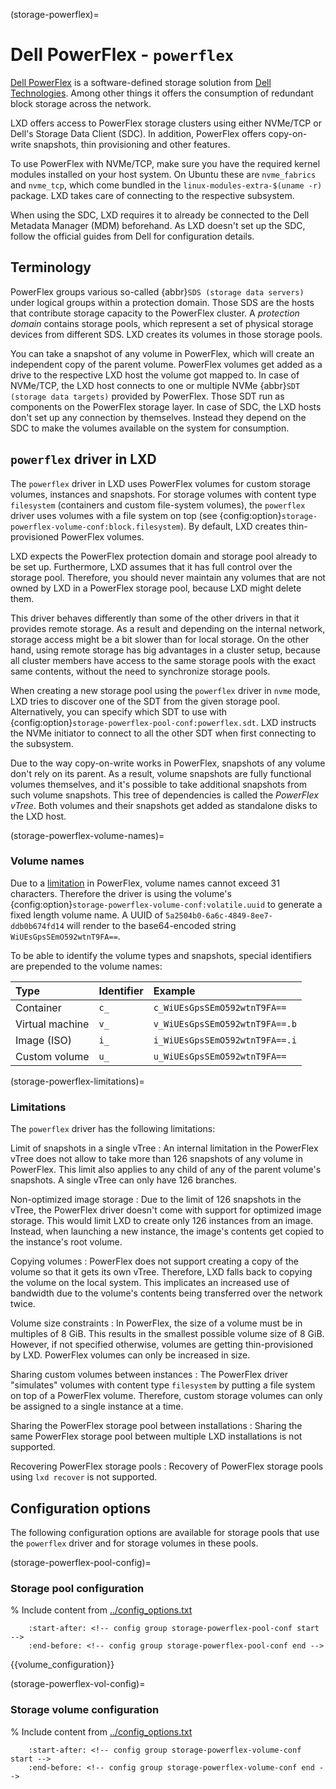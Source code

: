 (storage-powerflex)=
# Dell PowerFlex - `powerflex`

[Dell PowerFlex](https://www.dell.com/en-us/shop/powerflex/sf/powerflex) is a software-defined storage solution from [Dell Technologies](https://www.dell.com/). Among other things it offers the consumption of redundant block storage across the network.

LXD offers access to PowerFlex storage clusters using either NVMe/TCP or Dell's Storage Data Client (SDC).
In addition, PowerFlex offers copy-on-write snapshots, thin provisioning and other features.

To use PowerFlex with NVMe/TCP, make sure you have the required kernel modules installed on your host system.
On Ubuntu these are `nvme_fabrics` and `nvme_tcp`, which come bundled in the `linux-modules-extra-$(uname -r)` package.
LXD takes care of connecting to the respective subsystem.

When using the SDC, LXD requires it to already be connected to the Dell Metadata Manager (MDM) beforehand.
As LXD doesn't set up the SDC, follow the official guides from Dell for configuration details.

## Terminology

PowerFlex groups various so-called {abbr}`SDS (storage data servers)` under logical groups within a protection domain.
Those SDS are the hosts that contribute storage capacity to the PowerFlex cluster.
A *protection domain* contains storage pools, which represent a set of physical storage devices from different SDS.
LXD creates its volumes in those storage pools.

You can take a snapshot of any volume in PowerFlex, which will create an independent copy of the parent volume.
PowerFlex volumes get added as a drive to the respective LXD host the volume got mapped to.
In case of NVMe/TCP, the LXD host connects to one or multiple NVMe {abbr}`SDT (storage data targets)` provided by PowerFlex.
Those SDT run as components on the PowerFlex storage layer.
In case of SDC, the LXD hosts don't set up any connection by themselves.
Instead they depend on the SDC to make the volumes available on the system for consumption.

## `powerflex` driver in LXD

The `powerflex` driver in LXD uses PowerFlex volumes for custom storage volumes, instances and snapshots.
For storage volumes with content type `filesystem` (containers and custom file-system volumes), the `powerflex` driver uses volumes with a file system on top (see {config:option}`storage-powerflex-volume-conf:block.filesystem`).
By default, LXD creates thin-provisioned PowerFlex volumes.

LXD expects the PowerFlex protection domain and storage pool already to be set up.
Furthermore, LXD assumes that it has full control over the storage pool.
Therefore, you should never maintain any volumes that are not owned by LXD in a PowerFlex storage pool, because LXD might delete them.

This driver behaves differently than some of the other drivers in that it provides remote storage.
As a result and depending on the internal network, storage access might be a bit slower than for local storage.
On the other hand, using remote storage has big advantages in a cluster setup, because all cluster members have access to the same storage pools with the exact same contents, without the need to synchronize storage pools.

When creating a new storage pool using the `powerflex` driver in `nvme` mode, LXD tries to discover one of the SDT from the given storage pool.
Alternatively, you can specify which SDT to use with {config:option}`storage-powerflex-pool-conf:powerflex.sdt`.
LXD instructs the NVMe initiator to connect to all the other SDT when first connecting to the subsystem.

Due to the way copy-on-write works in PowerFlex, snapshots of any volume don't rely on its parent.
As a result, volume snapshots are fully functional volumes themselves, and it's possible to take additional snapshots from such volume snapshots.
This tree of dependencies is called the *PowerFlex vTree*.
Both volumes and their snapshots get added as standalone disks to the LXD host.

(storage-powerflex-volume-names)=
### Volume names

Due to a [limitation](storage-powerflex-limitations) in PowerFlex, volume names cannot exceed 31 characters.
Therefore the driver is using the volume's {config:option}`storage-powerflex-volume-conf:volatile.uuid` to generate a fixed length volume name.
A UUID of `5a2504b0-6a6c-4849-8ee7-ddb0b674fd14` will render to the base64-encoded string `WiUEsGpsSEmO592wtnT9FA==`.

To be able to identify the volume types and snapshots, special identifiers are prepended to the volume names:

Type            | Identifier   | Example
:--             | :---         | :----------
Container       | `c_`         | `c_WiUEsGpsSEmO592wtnT9FA==`
Virtual machine | `v_`         | `v_WiUEsGpsSEmO592wtnT9FA==.b`
Image (ISO)     | `i_`         | `i_WiUEsGpsSEmO592wtnT9FA==.i`
Custom volume   | `u_`         | `u_WiUEsGpsSEmO592wtnT9FA==`

(storage-powerflex-limitations)=
### Limitations

The `powerflex` driver has the following limitations:

Limit of snapshots in a single vTree
: An internal limitation in the PowerFlex vTree does not allow to take more than 126 snapshots of any volume in PowerFlex.
  This limit also applies to any child of any of the parent volume's snapshots.
  A single vTree can only have 126 branches.

Non-optimized image storage
: Due to the limit of 126 snapshots in the vTree, the PowerFlex driver doesn't come with support for optimized image storage.
  This would limit LXD to create only 126 instances from an image.
  Instead, when launching a new instance, the image's contents get copied to the instance's root volume.

Copying volumes
: PowerFlex does not support creating a copy of the volume so that it gets its own vTree.
  Therefore, LXD falls back to copying the volume on the local system.
  This implicates an increased use of bandwidth due to the volume's contents being transferred over the network twice.

Volume size constraints
: In PowerFlex, the size of a volume must be in multiples of 8 GiB.
  This results in the smallest possible volume size of 8 GiB.
  However, if not specified otherwise, volumes are getting thin-provisioned by LXD.
  PowerFlex volumes can only be increased in size.

Sharing custom volumes between instances
: The PowerFlex driver "simulates" volumes with content type `filesystem` by putting a file system on top of a PowerFlex volume.
  Therefore, custom storage volumes can only be assigned to a single instance at a time.

Sharing the PowerFlex storage pool between installations
: Sharing the same PowerFlex storage pool between multiple LXD installations is not supported.

Recovering PowerFlex storage pools
: Recovery of PowerFlex storage pools using `lxd recover` is not supported.

## Configuration options

The following configuration options are available for storage pools that use the `powerflex` driver and for storage volumes in these pools.

(storage-powerflex-pool-config)=
### Storage pool configuration

% Include content from [../config_options.txt](../config_options.txt)
```{include} ../config_options.txt
    :start-after: <!-- config group storage-powerflex-pool-conf start -->
    :end-before: <!-- config group storage-powerflex-pool-conf end -->
```

{{volume_configuration}}

(storage-powerflex-vol-config)=
### Storage volume configuration

% Include content from [../config_options.txt](../config_options.txt)
```{include} ../config_options.txt
    :start-after: <!-- config group storage-powerflex-volume-conf start -->
    :end-before: <!-- config group storage-powerflex-volume-conf end -->
```
